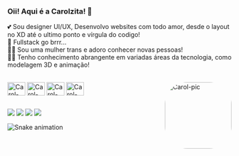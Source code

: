 ### Oii! Aqui é a Carolzita! 👻
  💕 Sou designer UI/UX, Desenvolvo websites com todo amor, desde o layout no XD até o ultimo ponto e vírgula do codigo! <br>
  🚀 Fullstack go brrr... <br>
  🏳️‍⚧️ Sou uma mulher trans e adoro conhecer novas pessoas! <br>
  👩‍💻 Tenho conhecimento abrangente em variadas áreas da tecnologia, como modelagem 3D e animação!
  
<div style="display: inline_block"><br>
  <img align="center" alt="Carol-HTML" height="30" width="40" src="https://cdn.jsdelivr.net/gh/devicons/devicon/icons/html5/html5-original.svg">
  <img align="center" alt="Carol-CSS" height="30" width="40" src="https://cdn.jsdelivr.net/gh/devicons/devicon/icons/css3/css3-original.svg">
  <img align="center" alt="Carol-PHP" height="30" width="40" src="https://cdn.jsdelivr.net/gh/devicons/devicon/icons/php/php-plain.svg">
  <img align="center" alt="Carol-Js" height="30" width="40" src="https://cdn.jsdelivr.net/gh/devicons/devicon/icons/javascript/javascript-original.svg">
  <img align="right" alt="Carol-pic" height="150" style="border-radius:50px;" src="https://cdn.discordapp.com/attachments/715924253270343701/899768146225938483/avatar.png">
</div>
    
  ##
 
 <div> 
  <a href="https://www.instagram.com/yoitscarolll/" target="_blank"><img src="https://img.shields.io/badge/-Instagram-%23E4405F?style=for-the-badge&logo=instagram&logoColor=white" target="_blank"></a>
 	<a href="https://www.twitch.tv/cisnxy" target="_blank"><img src="https://img.shields.io/badge/Twitch-9146FF?style=for-the-badge&logo=twitch&logoColor=white" target="_blank"></a>
 <a href="https://discord.gg/ztSnevB8SW" target="_blank"><img src="https://img.shields.io/badge/Discord-7289DA?style=for-the-badge&logo=discord&logoColor=white" target="_blank"></a> 
  <a href = "mailto:contato@caroline.art.br"><img src="https://img.shields.io/badge/-Gmail-%23333?style=for-the-badge&logo=gmail&logoColor=white" target="_blank"></a>
 
  ![Snake animation](https://github.com/yoitscarolinee/yoitscarolinee/blob/output/github-contribution-grid-snake.svg)
 
</div>
